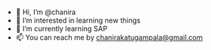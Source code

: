 - 👋 Hi, I’m @chanira
- 👀 I’m interested in learning new things
- 🌱 I’m currently learning SAP
- 📫 You can reach me by chanirakatugampala@gmail.com

